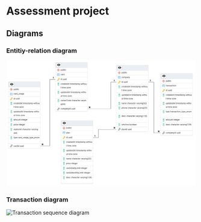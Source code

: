 # Assessment project

## Diagrams

### Entitiy-relation diagram

![ERD](./docs/erd.png)

### Transaction diagram

![Transaction sequence diagram](./docs/seq1.png)
